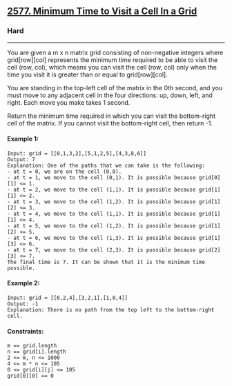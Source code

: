 [2577. Minimum Time to Visit a Cell In a Grid](https://leetcode.com/problems/minimum-time-to-visit-a-cell-in-a-grid/?envType=daily-question&envId=2024-11-29)
---------------------------------------------------------------------------------------------------------------------------------------------

### Hard
---------------------------------------------------------------------------------------------------------------------------------------------

You are given a m x n matrix grid consisting of non-negative integers where grid[row][col] represents the minimum time required to be able to visit the cell (row, col), which means you can visit the cell (row, col) only when the time you visit it is greater than or equal to grid[row][col].

You are standing in the top-left cell of the matrix in the 0th second, and you must move to any adjacent cell in the four directions: up, down, left, and right. Each move you make takes 1 second.

Return the minimum time required in which you can visit the bottom-right cell of the matrix. If you cannot visit the bottom-right cell, then return -1.

#### Example 1:
```
Input: grid = [[0,1,3,2],[5,1,2,5],[4,3,8,6]]
Output: 7
Explanation: One of the paths that we can take is the following:
- at t = 0, we are on the cell (0,0).
- at t = 1, we move to the cell (0,1). It is possible because grid[0][1] <= 1.
- at t = 2, we move to the cell (1,1). It is possible because grid[1][1] <= 2.
- at t = 3, we move to the cell (1,2). It is possible because grid[1][2] <= 3.
- at t = 4, we move to the cell (1,1). It is possible because grid[1][1] <= 4.
- at t = 5, we move to the cell (1,2). It is possible because grid[1][2] <= 5.
- at t = 6, we move to the cell (1,3). It is possible because grid[1][3] <= 6.
- at t = 7, we move to the cell (2,3). It is possible because grid[2][3] <= 7.
The final time is 7. It can be shown that it is the minimum time possible.
```
#### Example 2:
```
Input: grid = [[0,2,4],[3,2,1],[1,0,4]]
Output: -1
Explanation: There is no path from the top left to the bottom-right cell.
```
#### Constraints:
```
m == grid.length
n == grid[i].length
2 <= m, n <= 1000
4 <= m * n <= 105
0 <= grid[i][j] <= 105
grid[0][0] == 0
```
